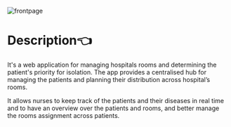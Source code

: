 ![frontpage ](https://github.com/JenishdaSelvasingh/webdevelopment/assets/136103328/d0949add-4f20-46fe-ab14-7ca90e982272)
# Description👈<br>
It's a web application for managing hospitals rooms and determining the patient's priority for isolation. The app provides a centralised hub for managing the patients and planning their distribution across hospital’s rooms.

It allows nurses to keep track of the patients and their diseases in real time and to have an overview over the patients and rooms, and better manage the rooms assignment across patients.
